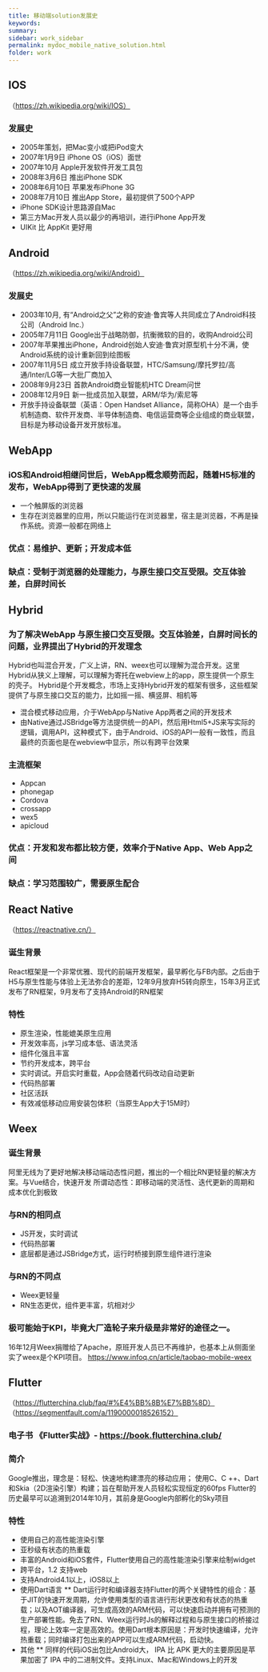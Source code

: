 ```yaml
---
title: 移动端solution发展史
keywords:
summary: 
sidebar: work_sidebar
permalink: mydoc_mobile_native_solution.html
folder: work
---
```


## IOS
（https://zh.wikipedia.org/wiki/IOS）
### 发展史
* 2005年策划，把Mac变小或把iPod变大
* 2007年1月9日 iPhone OS（iOS）面世
* 2007年10月 Apple开发软件开发工具包
* 2008年3月6日 推出iPhone SDK
* 2008年6月10日 苹果发布iPhone 3G
* 2008年7月10日 推出App Store，最初提供了500个APP
* iPhone SDK设计思路源自Mac
* 第三方Mac开发人员以最少的再培训，进行iPhone App开发
* UIKit 比 AppKit 更好用

## Android
（https://zh.wikipedia.org/wiki/Android）
### 发展史
* 2003年10月, 有“Android之父”之称的安迪·鲁宾等人共同成立了Android科技公司（Android Inc.）
* 2005年7月11日 Google出于战略防御，抗衡微软的目的，收购Android公司
* 2007年苹果推出iPhone，Android创始人安迪·鲁宾对原型机十分不满，使Android系统的设计重新回到绘图板
* 2007年11月5日 成立开放手持设备联盟，HTC/Samsung/摩托罗拉/高通/Inter/LG等一大批厂商加入
* 2008年9月23日 首款Android商业智能机HTC Dream问世
* 2008年12月9日 新一批成员加入联盟，ARM/华为/索尼等
* 开放手持设备联盟（英语：Open Handset Alliance，简称OHA）是一个由手机制造商、软件开发商、半导体制造商、电信运营商等企业组成的商业联盟，目标是为移动设备开发开放标准。

## WebApp
### iOS和Android相继问世后，WebApp概念顺势而起，随着H5标准的发布，WebApp得到了更快速的发展
* 一个触屏版的浏览器
* 生存在浏览器里的应用，所以只能运行在浏览器里，宿主是浏览器，不再是操作系统。资源一般都在网络上
### 优点：易维护、更新；开发成本低
### 缺点：受制于浏览器的处理能力，与原生接口交互受限。交互体验差，白屏时间长

## Hybrid
### 为了解决WebApp 与原生接口交互受限。交互体验差，白屏时间长的问题，业界提出了Hybrid的开发理念
Hybrid也叫混合开发，广义上讲，RN、weex也可以理解为混合开发。这里Hybrid从狭义上理解，可以理解为寄托在webview上的app，原生提供一个原生的壳子。
Hybrid是个开发概念，市场上支持Hybrid开发的框架有很多，这些框架提供了与原生接口交互的能力，比如摇一摇、横竖屏、相机等
* 混合模式移动应用，介于WebApp与Native App两者之间的开发技术
* 由Native通过JSBridge等方法提供统一的API，然后用Html5+JS来写实际的逻辑，调用API，这种模式下，由于Android、iOS的API一般有一致性，而且最终的页面也是在webview中显示，所以有跨平台效果
### 主流框架
* Appcan
* phonegap
* Cordova
* crossapp
* wex5
* apicloud
### 优点：开发和发布都比较方便，效率介于Native App、Web App之间
### 缺点：学习范围较广，需要原生配合

## React Native
（https://reactnative.cn/）
### 诞生背景
React框架是一个非常优雅、现代的前端开发框架，最早孵化与FB内部。之后由于H5与原生性能与体验上无法弥合的差距，12年9月放弃H5转向原生，15年3月正式发布了RN框架，9月发布了支持Android的RN框架
### 特性
* 原生渲染，性能媲美原生应用
* 开发效率高，js学习成本低、语法灵活
* 组件化强且丰富
* 节约开发成本，跨平台
* 实时调试。开启实时重载，App会随着代码改动自动更新
* 代码热部署
* 社区活跃
* 有效减低移动应用安装包体积（当原生App大于15M时）

## Weex
### 诞生背景
阿里无线为了更好地解决移动端动态性问题，推出的一个相比RN更轻量的解决方案。与Vue结合，快速开发
所谓动态性：即移动端的灵活性、迭代更新的周期和成本优化到极致
### 与RN的相同点
* JS开发，实时调试
* 代码热部署
* 底层都是通过JSBridge方式，运行时桥接到原生组件进行渲染
### 与RN的不同点
* Weex更轻量
* RN生态更优，组件更丰富，坑相对少
### 极可能始于KPI，毕竟大厂造轮子来升级是非常好的途径之一。
16年12月Weex捐赠给了Apache，原班开发人员已不再维护，也基本上从侧面坐实了weex是个KPI项目。
https://www.infoq.cn/article/taobao-mobile-weex

## Flutter 
（https://flutterchina.club/faq/#%E4%BB%8B%E7%BB%8D）
（https://segmentfault.com/a/1190000018526152）
### 电子书 《Flutter实战》- https://book.flutterchina.club/
### 简介
Google推出，理念是：轻松、快速地构建漂亮的移动应用；
使用C、C ++、Dart和Skia（2D渲染引擎）构建；旨在帮助开发人员轻松实现恒定的60fps
Flutter的历史最早可以追溯到2014年10月，其前身是Google内部孵化的Sky项目
### 特性
* 使用自己的高性能渲染引擎
* 亚秒级有状态的热重载
* 丰富的Android和iOS套件，Flutter使用自己的高性能渲染引擎来绘制widget
* 跨平台，1.2 支持web
* 支持Android4.1以上，iOS8以上
* 使用Dart语言
** Dart运行时和编译器支持Flutter的两个关键特性的组合：基于JIT的快速开发周期，允许使用类型的语言进行形状更改和有状态的热重载；以及AOT编译器，可生成高效的ARM代码，可以快速启动并拥有可预测的生产部署性能。免去了RN、Weex运行时Js的解释过程和与原生接口的桥接过程，理论上效率一定是高效的。使用Dart根本原因是：开发时快速编译，允许热重载；同时编译打包出来的APP可以生成ARM代码，启动快。 
* 其他
** 同样的代码iOS出包比Android大， IPA 比 APK 更大的主要原因是苹果加密了 IPA 中的二进制文件。支持Linux、Mac和Windows上的开发
